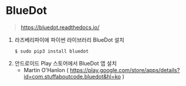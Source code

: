 # BlueDot
  > https://bluedot.readthedocs.io/
  
  1. 라즈베리파이에 파이썬 라이브러리 BlueDot 설치
     <pre><code>$ sudo pip3 install bluedot</code></pre>
  2. 안드로이드 Play 스토어에서 BlueDot 앱 설치
     * Martin O'Hanlon ( https://play.google.com/store/apps/details?id=com.stuffaboutcode.bluedot&hl=ko )
